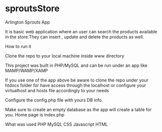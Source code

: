 # sproutsStore

Arlington Sprouts App

It is basic web application where an user can search the products available in the store.They can insert , update and delete the products as well.

How to run it

Clone the repo to your local machine inside www directory

This project was built in PHP/MySQL and can be run under an app like MAMP/WAMP/XAMP

If you use one of the app above be aware to clone the repo under your htdocs folder for have access through the localhost or configure your virtualhost and hosts file accordingly to your needs

Configure the config.php file with yours DB info.

Make sure to create an empty database as the app will create a table for you.
Home page is index.php

What was used
PHP
MySQL
CSS
Javascript
HTML
